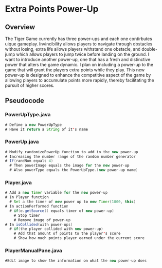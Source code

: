 # Extra Points Power-Up

## Overview
The Tiger Game currently has three power-ups and each one contirbutes uique gameplay.  Invincibility allows players to navigate through obstacles without losing, extra life allows players withstand one obstacle, and double-jump which allows players to jump twice before landing on the ground.  I want to introduce another power-up, one that has a fresh and distinctive power that alters the game dynamic.  I plan on including a power-up to the game that will grant the players extra points while they play.  This new power-up is designed to enhance the competitive aspect of the game by allowing players to accumulate points more rapidly, thereby facilitating the pursuit of higher scores.

## Pseudocode
### PowerUpType.java
``` Java
# Define a new PowerUpType
# Have it return a String of it's name
```
### PowerUp.java
```Java
# Modify randomizePowerUp function to add in the new power-up
# Increasing the number range of the random number generator
# If(randNum equals 4)
  # Then powerImage equals the image for the new power-up
  # Also powerType equals the PowerUpType.(new power-up name)
```
### Player.java
```Java
# Add a new Timer variable for the new power-up
# In Player function
  # Set a the timer of new power up to new Timer(1000, this) 
# In actionPerformed function
  # if(e.getSource() equals timer of new power-up)
    # Stop timer
    # Remove image of power-up
# In isCollided(with power-ups)
  # if(the player collided with new power-up)
    # Add that amount of points to the player's score
    # Show how much points player earned under the current score
```
### PlayerManualPane.java
```Java
#Edit image to show the information on what the new power-up does
```
